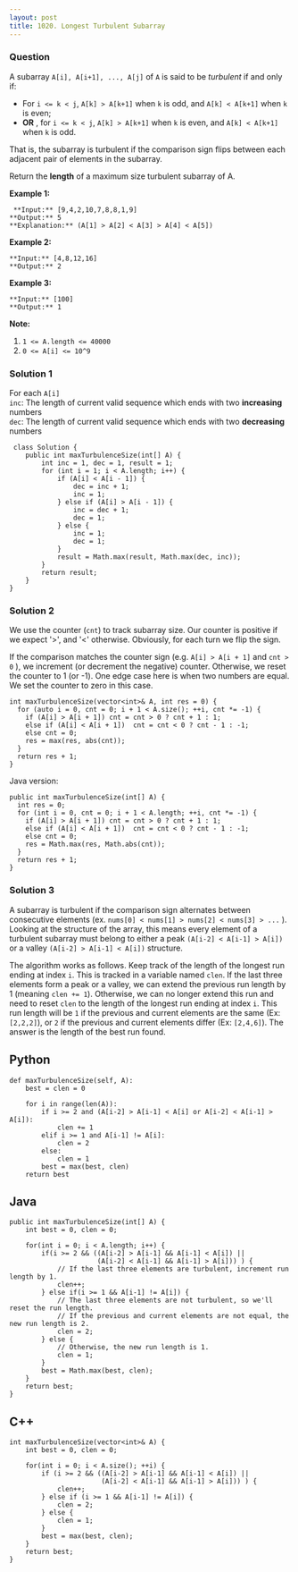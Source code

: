 ```yaml
---
layout: post
title: 1020. Longest Turbulent Subarray
---
```

### Question
A subarray `A[i], A[i+1], ..., A[j]` of `A` is said to be _turbulent_ if and
only if:

  * For `i <= k < j`, `A[k] > A[k+1]` when `k` is odd, and `A[k] < A[k+1]` when `k` is even;
  * **OR** , for `i <= k < j`, `A[k] > A[k+1]` when `k` is even, and `A[k] < A[k+1]` when `k` is odd.

That is, the subarray is turbulent if the comparison sign flips between each
adjacent pair of elements in the subarray.

Return the **length** of a  maximum size turbulent subarray of A.



 **Example 1:**

    
    
     **Input:** [9,4,2,10,7,8,8,1,9]
    **Output:** 5
    **Explanation:** (A[1] > A[2] < A[3] > A[4] < A[5])
    

**Example 2:**

    
    
    **Input:** [4,8,12,16]
    **Output:** 2
    

**Example 3:**

    
    
    **Input:** [100]
    **Output:** 1
    



 **Note:**

  1. `1 <= A.length <= 40000`
  2. `0 <= A[i] <= 10^9`

### Solution 1
For each `A[i]`  
`inc`: The length of current valid sequence which ends with two **increasing**
numbers  
`dec`: The length of current valid sequence which ends with two **decreasing**
numbers

    
    
     class Solution {
        public int maxTurbulenceSize(int[] A) {
            int inc = 1, dec = 1, result = 1;
            for (int i = 1; i < A.length; i++) {
                if (A[i] < A[i - 1]) {
                    dec = inc + 1;
                    inc = 1;
                } else if (A[i] > A[i - 1]) {
                    inc = dec + 1;
                    dec = 1;
                } else {
                    inc = 1;
                    dec = 1;
                }
                result = Math.max(result, Math.max(dec, inc));
            }
            return result;
        }
    }
    


### Solution 2
We use the counter (`cnt`) to track subarray size. Our counter is positive if
we expect '>', and '<' otherwise. Obviously, for each turn we flip the sign.

If the comparison matches the counter sign (e.g. `A[i] > A[i + 1]` and `cnt >
0` ), we increment (or decrement the negative) counter. Otherwise, we reset
the counter to 1 (or -1). One edge case here is when two numbers are equal. We
set the counter to zero in this case.

    
    
    int maxTurbulenceSize(vector<int>& A, int res = 0) {
      for (auto i = 0, cnt = 0; i + 1 < A.size(); ++i, cnt *= -1) {
        if (A[i] > A[i + 1]) cnt = cnt > 0 ? cnt + 1 : 1;
        else if (A[i] < A[i + 1])  cnt = cnt < 0 ? cnt - 1 : -1;
        else cnt = 0;
        res = max(res, abs(cnt));
      }
      return res + 1;
    }
    

Java version:

    
    
    public int maxTurbulenceSize(int[] A) {
      int res = 0;
      for (int i = 0, cnt = 0; i + 1 < A.length; ++i, cnt *= -1) {
        if (A[i] > A[i + 1]) cnt = cnt > 0 ? cnt + 1 : 1;
        else if (A[i] < A[i + 1])  cnt = cnt < 0 ? cnt - 1 : -1;
        else cnt = 0;
        res = Math.max(res, Math.abs(cnt));
      }
      return res + 1;
    }
    


### Solution 3
A subarray is turbulent if the comparison sign alternates between consecutive
elements (ex. `nums[0] < nums[1] > nums[2] < nums[3] > ...` ). Looking at the
structure of the array, this means every element of a turbulent subarray must
belong to either a peak `(A[i-2] < A[i-1] > A[i])` or a valley `(A[i-2] >
A[i-1] < A[i])` structure.

The algorithm works as follows. Keep track of the length of the longest run
ending at index `i`. This is tracked in a variable named `clen`. If the last
three elements form a peak or a valley, we can extend the previous run length
by 1 (meaning `clen += 1`). Otherwise, we can no longer extend this run and
need to reset `clen` to the length of the longest run ending at index `i`.
This run length will be `1` if the previous and current elements are the same
(Ex: `[2,2,2]`), or `2` if the previous and current elements differ (Ex:
`[2,4,6]`). The answer is the length of the best run found.

## Python

    
    
    def maxTurbulenceSize(self, A):
        best = clen = 0
    
        for i in range(len(A)):
            if i >= 2 and (A[i-2] > A[i-1] < A[i] or A[i-2] < A[i-1] > A[i]):
                clen += 1
            elif i >= 1 and A[i-1] != A[i]:
                clen = 2
            else:
                clen = 1
            best = max(best, clen)
        return best
    

## Java

    
    
    public int maxTurbulenceSize(int[] A) {
        int best = 0, clen = 0;
    
        for(int i = 0; i < A.length; i++) {
            if(i >= 2 && ((A[i-2] > A[i-1] && A[i-1] < A[i]) ||
                          (A[i-2] < A[i-1] && A[i-1] > A[i])) ) {
                // If the last three elements are turbulent, increment run length by 1.
                clen++;
            } else if(i >= 1 && A[i-1] != A[i]) {
                // The last three elements are not turbulent, so we'll reset the run length.
                // If the previous and current elements are not equal, the new run length is 2.
                clen = 2;
            } else {
                // Otherwise, the new run length is 1.
                clen = 1;
            }
            best = Math.max(best, clen);
        }
        return best;    
    }
    

## C++

    
    
    int maxTurbulenceSize(vector<int>& A) {
        int best = 0, clen = 0;
    
        for(int i = 0; i < A.size(); ++i) {
            if (i >= 2 && ((A[i-2] > A[i-1] && A[i-1] < A[i]) ||
                           (A[i-2] < A[i-1] && A[i-1] > A[i])) ) {
                clen++;
            } else if (i >= 1 && A[i-1] != A[i]) {
                clen = 2;
            } else {
                clen = 1;
            }
            best = max(best, clen);
        }
        return best;
    }
    



